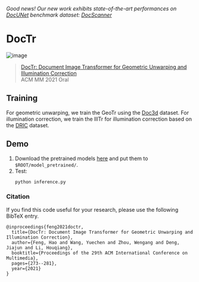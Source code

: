 *Good news! Our new work exhibits state-of-the-art performances on [DocUNet](https://www3.cs.stonybrook.edu/~cvl/docunet.html) benchmark dataset: [DocScanner](https://arxiv.org/pdf/2110.14968.pdf)*

# DocTr

![image](https://user-images.githubusercontent.com/50725551/136645513-da99ddb1-4fa4-49a8-8891-6c546b7f782c.png)

> [DocTr: Document Image Transformer for Geometric Unwarping and Illumination Correction](https://arxiv.org/pdf/2110.12942.pdf)  
> ACM MM 2021 Oral


## Training
For geometric unwarping, we train the GeoTr using the [Doc3d](https://github.com/fh2019ustc/doc3D-dataset) dataset.
For illumination correction, we train the IllTr for illumination correction based on the [DRIC](https://github.com/xiaoyu258/DocProj) dataset.


## Demo 
1. Download the pretrained models [here](https://drive.google.com/drive/folders/1eZRxnRVpf5iy3VJakJNTKWw5Zk9g-F_0?usp=sharing) and put them to `$ROOT/model_pretrained/`.
2. Test:
    ```
    python inference.py
    ```
    
### Citation

If you find this code useful for your research, please use the following BibTeX entry.

```
@inproceedings{feng2021doctr,
  title={DocTr: Document Image Transformer for Geometric Unwarping and Illumination Correction},
  author={Feng, Hao and Wang, Yuechen and Zhou, Wengang and Deng, Jiajun and Li, Houqiang},
  booktitle={Proceedings of the 29th ACM International Conference on Multimedia},
  pages={273--281},
  year={2021}
}
```

